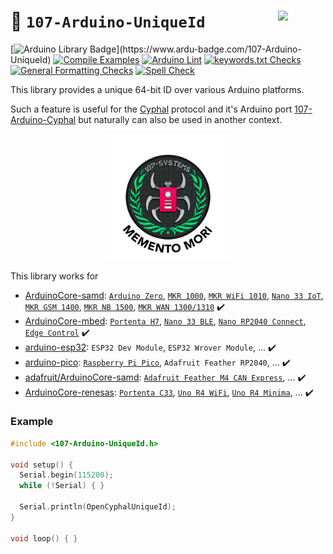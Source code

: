 <a href="https://107-systems.org/"><img align="right" src="https://raw.githubusercontent.com/107-systems/.github/main/logo/107-systems.png" width="15%"></a>
:floppy_disk: `107-Arduino-UniqueId`
====================================
[![Arduino Library Badge](https://www.ardu-badge.com/badge/107-Arduino-UniqueId.svg?)](https://www.ardu-badge.com/107-Arduino-UniqueId)
[![Compile Examples](https://github.com/107-systems/107-Arduino-UniqueId/workflows/Compile%20Examples/badge.svg)](https://github.com/107-systems/107-Arduino-UniqueId/actions?workflow=Compile+Examples)
[![Arduino Lint](https://github.com/107-systems/107-Arduino-UniqueId/workflows/Arduino%20Lint/badge.svg)](https://github.com/107-systems/107-Arduino-UniqueId/actions?workflow=Arduino+Lint)
[![keywords.txt Checks](https://github.com/107-systems/107-Arduino-UniqueId/workflows/Extra%20Library%20Checks/badge.svg)](https://github.com/107-systems/107-Arduino-UniqueId/actions?workflow=Extra+Library+Checks)
[![General Formatting Checks](https://github.com/107-systems/107-Arduino-UniqueId/workflows/General%20Formatting%20Checks/badge.svg)](https://github.com/107-systems/107-Arduino-UniqueId/actions?workflow=General+Formatting+Checks)
[![Spell Check](https://github.com/107-systems/107-Arduino-UniqueId/workflows/Spell%20Check/badge.svg)](https://github.com/107-systems/107-Arduino-UniqueId/actions?workflow=Spell+Check)

This library provides a unique 64-bit ID over various Arduino platforms.

Such a feature is useful for the [Cyphal](https://opencyphal.org/) protocol and it's Arduino port [107-Arduino-Cyphal](https://github.com/107-systems/107-Arduino-Cyphal) but naturally can also be used in another context.

<p align="center">
  <a href="https://github.com/107-systems/l3xz"><img src="https://raw.githubusercontent.com/107-systems/.github/main/logo/l3xz-logo-memento-mori-github.png" width="40%"></a>
</p>

This library works for
* [ArduinoCore-samd](https://github.com/arduino/ArduinoCore-samd): [`Arduino Zero`](https://store.arduino.cc/arduino-zero), [`MKR 1000`](https://store.arduino.cc/arduino-mkr1000-wifi), [`MKR WiFi 1010`](https://store.arduino.cc/arduino-mkr-wifi-1010), [`Nano 33 IoT`](https://store.arduino.cc/arduino-nano-33-iot), [`MKR GSM 1400`](https://store.arduino.cc/arduino-mkr-gsm-1400-1415), [`MKR NB 1500`](https://store.arduino.cc/arduino-mkr-nb-1500-1413), [`MKR WAN 1300/1310`](https://store.arduino.cc/mkr-wan-1310) :heavy_check_mark:
* [ArduinoCore-mbed](https://github.com/arduino/ArduinoCore-mbed): [`Portenta H7`](https://store.arduino.cc/portenta-h7), [`Nano 33 BLE`](https://store.arduino.cc/arduino-nano-33-ble), [`Nano RP2040 Connect`](https://store.arduino.cc/nano-rp2040-connect), [`Edge Control`](https://store.arduino.cc/edge-control) :heavy_check_mark:
* [arduino-esp32](https://github.com/espressif/arduino-esp32): `ESP32 Dev Module`, `ESP32 Wrover Module`, ... :heavy_check_mark:
* [arduino-pico](https://github.com/earlephilhower/arduino-pico): [`Raspberry Pi Pico`](https://www.raspberrypi.org/products/raspberry-pi-pico), `Adafruit Feather RP2040`, ... :heavy_check_mark:
* [adafruit/ArduinoCore-samd](https://github.com/adafruit/ArduinoCore-samd): [`Adafruit Feather M4 CAN Express`](https://www.adafruit.com/product/4759), ... :heavy_check_mark:
* [ArduinoCore-renesas](https://github.com/arduino/ArduinoCore-renesas): [`Portenta C33`](https://store.arduino.cc/products/portenta-c33), [`Uno R4 WiFi`](https://store.arduino.cc/products/uno-r4-wifi), [`Uno R4 Minima`](https://store.arduino.cc/products/uno-r4-minima), ... :heavy_check_mark:

### Example
```C++
#include <107-Arduino-UniqueId.h>

void setup() {
  Serial.begin(115200);
  while (!Serial) { }

  Serial.println(OpenCyphalUniqueId);
}

void loop() { }
```
